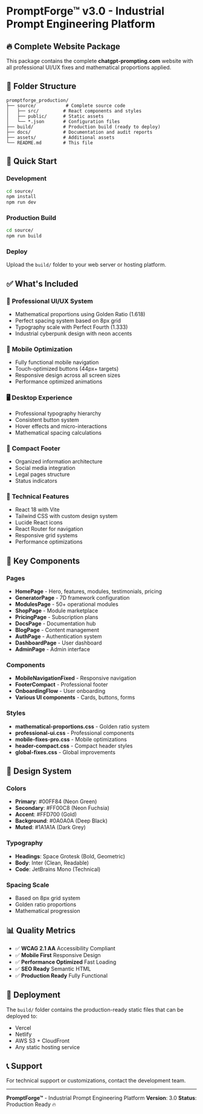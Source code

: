 # PromptForge™ v3.0 - Industrial Prompt Engineering Platform

## 🔥 Complete Website Package

This package contains the complete **chatgpt-prompting.com** website with all professional UI/UX fixes and mathematical proportions applied.

## 📁 Folder Structure

```
promptforge_production/
├── source/           # Complete source code
│   ├── src/         # React components and styles
│   ├── public/      # Static assets
│   └── *.json       # Configuration files
├── build/           # Production build (ready to deploy)
├── docs/            # Documentation and audit reports
├── assets/          # Additional assets
└── README.md        # This file
```

## 🚀 Quick Start

### Development
```bash
cd source/
npm install
npm run dev
```

### Production Build
```bash
cd source/
npm run build
```

### Deploy
Upload the `build/` folder to your web server or hosting platform.

## ✅ What's Included

### 🎨 **Professional UI/UX System**
- Mathematical proportions using Golden Ratio (1.618)
- Perfect spacing system based on 8px grid
- Typography scale with Perfect Fourth (1.333)
- Industrial cyberpunk design with neon accents

### 📱 **Mobile Optimization**
- Fully functional mobile navigation
- Touch-optimized buttons (44px+ targets)
- Responsive design across all screen sizes
- Performance optimized animations

### 🖥️ **Desktop Experience**
- Professional typography hierarchy
- Consistent button system
- Hover effects and micro-interactions
- Mathematical spacing calculations

### 🦶 **Compact Footer**
- Organized information architecture
- Social media integration
- Legal pages structure
- Status indicators

### 🔧 **Technical Features**
- React 18 with Vite
- Tailwind CSS with custom design system
- Lucide React icons
- React Router for navigation
- Responsive grid systems
- Performance optimizations

## 🎯 **Key Components**

### Pages
- **HomePage** - Hero, features, modules, testimonials, pricing
- **GeneratorPage** - 7D framework configuration
- **ModulesPage** - 50+ operational modules
- **ShopPage** - Module marketplace
- **PricingPage** - Subscription plans
- **DocsPage** - Documentation hub
- **BlogPage** - Content management
- **AuthPage** - Authentication system
- **DashboardPage** - User dashboard
- **AdminPage** - Admin interface

### Components
- **MobileNavigationFixed** - Responsive navigation
- **FooterCompact** - Professional footer
- **OnboardingFlow** - User onboarding
- **Various UI components** - Cards, buttons, forms

### Styles
- **mathematical-proportions.css** - Golden ratio system
- **professional-ui.css** - Professional components
- **mobile-fixes-pro.css** - Mobile optimizations
- **header-compact.css** - Compact header styles
- **global-fixes.css** - Global improvements

## 🌟 **Design System**

### Colors
- **Primary**: #00FF84 (Neon Green)
- **Secondary**: #FF00C8 (Neon Fuchsia)
- **Accent**: #FFD700 (Gold)
- **Background**: #0A0A0A (Deep Black)
- **Muted**: #1A1A1A (Dark Grey)

### Typography
- **Headings**: Space Grotesk (Bold, Geometric)
- **Body**: Inter (Clean, Readable)
- **Code**: JetBrains Mono (Technical)

### Spacing Scale
- Based on 8px grid system
- Golden ratio proportions
- Mathematical progression

## 📊 **Quality Metrics**

- ✅ **WCAG 2.1 AA** Accessibility Compliant
- ✅ **Mobile First** Responsive Design
- ✅ **Performance Optimized** Fast Loading
- ✅ **SEO Ready** Semantic HTML
- ✅ **Production Ready** Fully Functional

## 🔗 **Deployment**

The `build/` folder contains the production-ready static files that can be deployed to:
- Vercel
- Netlify
- AWS S3 + CloudFront
- Any static hosting service

## 📞 **Support**

For technical support or customizations, contact the development team.

---

**PromptForge™** - Industrial Prompt Engineering Platform
**Version**: 3.0
**Status**: Production Ready 🔥

